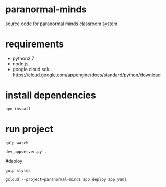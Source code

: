 # paranormal-minds
source code for paranormal minds classroom system

# requirements
 * python2.7
 * node.js
 * google cloud sdk https://cloud.google.com/appengine/docs/standard/python/download
 
 
 # install dependencies
 
 `npm install`
 
 # run project

 `gulp watch`
 
 `dev_appserver.py .`
 
 
 #deploy

 `gulp styles`

 `gcloud --project=paranormal-minds app deploy app.yaml`